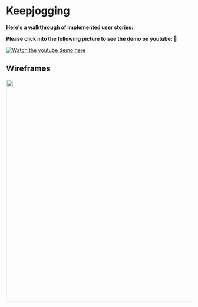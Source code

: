 # Keepjogging




**Here's a walkthrough of implemented user stories:**

**Please click into the following picture to see the demo on youtube: 🔽**


[![Watch the youtube demo here](https://i.imgur.com/pdyFYYu.png)](https://www.youtube.com/watch?v=-CiLMyYU3zw)



## Wireframes

<img src="https://i.imgur.com/dhzd1e7.jpg" width=600>



